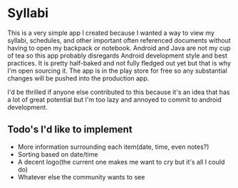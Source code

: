 Syllabi
=================
This is a very simple app I created because I wanted a way to view my syllabi, schedules, and other important often referenced documents without having to open my backpack or notebook. Android and Java are not my cup of tea so this app probably disregards Android development style and best practices. It is pretty half-baked and not fully fledged out yet but that is why I'm open sourcing it. The app is in the play store for free so any substantial changes will be pushed into the production app.

I'd be thrilled if anyone else contributed to this because it's an idea that has a lot of great potential but I'm too lazy and annoyed to commit to android development. 

Todo's I'd like to implement
------------------
* More information surrounding each item(date, time, even notes?)
* Sorting based on date/time
* A decent logo(the current one makes me want to cry but it's all I could do)
* Whatever else the community wants to see 
